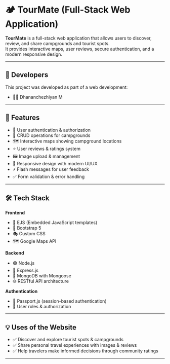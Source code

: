 # 🏕️ TourMate (Full-Stack Web Application)

**TourMate** is a full-stack web application that allows users to discover, review, and share campgrounds and tourist spots.  
It provides interactive maps, user reviews, secure authentication, and a modern responsive design.  

---

## 👥 Developers
This project was developed as part of a web development:

- 👨‍💻 Dhananchezhiyan M  

---

## 📌 Features
- 🔑 User authentication & authorization  
- 📝 CRUD operations for campgrounds  
- 🗺️ Interactive maps showing campground locations  
- ⭐ User reviews & ratings system  
- 🖼️ Image upload & management  
- 📱 Responsive design with modern UI/UX  
- ⚡ Flash messages for user feedback  
- ✅ Form validation & error handling  

---

## 🛠️ Tech Stack
**Frontend**
- 🎨 EJS (Embedded JavaScript templates)  
- 🎀 Bootstrap 5  
- 🎭 Custom CSS  
- 🗺️ Google Maps API  

**Backend**
- 🟢 Node.js  
- 🚂 Express.js  
- 🍃 MongoDB with Mongoose  
- 🌐 RESTful API architecture  

**Authentication**
- 🔐 Passport.js (session-based authentication)  
- 👤 User roles & authorization  

---

## 💡 Uses of the Website
- ✅ Discover and explore tourist spots & campgrounds  
- ✅ Share personal travel experiences with images & reviews  
- ✅ Help travelers make informed decisions through community ratings  

---

